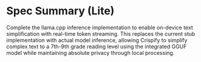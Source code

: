 # Spec Summary (Lite)

Complete the llama.cpp inference implementation to enable on-device text simplification with real-time token streaming. This replaces the current stub implementation with actual model inference, allowing Crispify to simplify complex text to a 7th-9th grade reading level using the integrated GGUF model while maintaining absolute privacy through local processing.